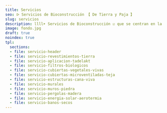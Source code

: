 ```yaml
---
title: Servicios
seo: ᐅ Servicios de Bioconstrucción 【 De Tierra y Paja 】
slug: servicios
description: llll➤ Servicios de Bioconstrucción ☑️ que se centran en la tierra, la paja y la madera como materiales para la construcción de viviendas.
image: fondo.jpg
draft: true
noindex: true
tpl:
  sections:
  - file: servicio-header
  - file: servicio-revestimientos-tierra
  - file: servicio-aplicacion-tadelakt
  - file: servicio-filtros-biologicos
  - file: servicio-cubiertas-vegetales-vivas
  - file: servicio-cubiertas-microventiladas-teja
  - file: servicio-estructuras-cana-viva
  - file: servicio-murales
  - file: servicio-muros-piedra
  - file: servicio-pergolas-madera
  - file: servicio-energia-solar-aerotermia
  - file: servicio-banos-secos
---
```

